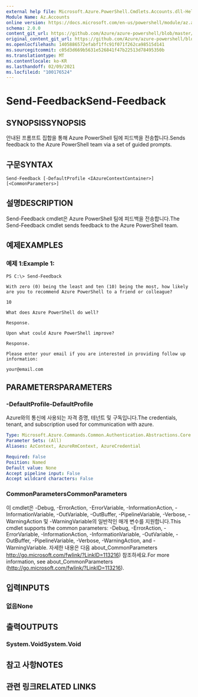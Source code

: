 ```yaml
---
external help file: Microsoft.Azure.PowerShell.Cmdlets.Accounts.dll-Help.xml
Module Name: Az.Accounts
online version: https://docs.microsoft.com/en-us/powershell/module/az.accounts/send-feedback
schema: 2.0.0
content_git_url: https://github.com/Azure/azure-powershell/blob/master/src/Accounts/Accounts/help/Send-Feedback.md
original_content_git_url: https://github.com/Azure/azure-powershell/blob/master/src/Accounts/Accounts/help/Send-Feedback.md
ms.openlocfilehash: 1405886572efabf1ffc91f071f262ca98515d141
ms.sourcegitcommit: c05d3d669b5631e526841f47b22513d78495350b
ms.translationtype: MT
ms.contentlocale: ko-KR
ms.lasthandoff: 02/09/2021
ms.locfileid: "100176524"
---
```

# <span data-ttu-id="f197b-101">Send-Feedback</span><span class="sxs-lookup"><span data-stu-id="f197b-101">Send-Feedback</span></span>

## <span data-ttu-id="f197b-102">SYNOPSIS</span><span class="sxs-lookup"><span data-stu-id="f197b-102">SYNOPSIS</span></span>
<span data-ttu-id="f197b-103">안내된 프롬프트 집합을 통해 Azure PowerShell 팀에 피드백을 전송합니다.</span><span class="sxs-lookup"><span data-stu-id="f197b-103">Sends feedback to the Azure PowerShell team via a set of guided prompts.</span></span>

## <span data-ttu-id="f197b-104">구문</span><span class="sxs-lookup"><span data-stu-id="f197b-104">SYNTAX</span></span>

```
Send-Feedback [-DefaultProfile <IAzureContextContainer>] [<CommonParameters>]
```

## <span data-ttu-id="f197b-105">설명</span><span class="sxs-lookup"><span data-stu-id="f197b-105">DESCRIPTION</span></span>
<span data-ttu-id="f197b-106">Send-Feedback cmdlet은 Azure PowerShell 팀에 피드백을 전송합니다.</span><span class="sxs-lookup"><span data-stu-id="f197b-106">The Send-Feedback cmdlet sends feedback to the Azure PowerShell team.</span></span>

## <span data-ttu-id="f197b-107">예제</span><span class="sxs-lookup"><span data-stu-id="f197b-107">EXAMPLES</span></span>

### <span data-ttu-id="f197b-108">예제 1:</span><span class="sxs-lookup"><span data-stu-id="f197b-108">Example 1:</span></span>
```
PS C:\> Send-Feedback

With zero (0) being the least and ten (10) being the most, how likely are you to recommend Azure PowerShell to a friend or colleague?

10

What does Azure PowerShell do well?

Response.

Upon what could Azure PowerShell improve?

Response.

Please enter your email if you are interested in providing follow up information:

your@email.com
```

## <span data-ttu-id="f197b-109">PARAMETERS</span><span class="sxs-lookup"><span data-stu-id="f197b-109">PARAMETERS</span></span>

### <span data-ttu-id="f197b-110">-DefaultProfile</span><span class="sxs-lookup"><span data-stu-id="f197b-110">-DefaultProfile</span></span>
<span data-ttu-id="f197b-111">Azure와의 통신에 사용되는 자격 증명, 테넌트 및 구독입니다.</span><span class="sxs-lookup"><span data-stu-id="f197b-111">The credentials, tenant, and subscription used for communication with azure.</span></span>

```yaml
Type: Microsoft.Azure.Commands.Common.Authentication.Abstractions.Core.IAzureContextContainer
Parameter Sets: (All)
Aliases: AzContext, AzureRmContext, AzureCredential

Required: False
Position: Named
Default value: None
Accept pipeline input: False
Accept wildcard characters: False
```

### <span data-ttu-id="f197b-112">CommonParameters</span><span class="sxs-lookup"><span data-stu-id="f197b-112">CommonParameters</span></span>
<span data-ttu-id="f197b-113">이 cmdlet은 -Debug, -ErrorAction, -ErrorVariable, -InformationAction, -InformationVariable, -OutVariable, -OutBuffer, -PipelineVariable, -Verbose, -WarningAction 및 -WarningVariable의 일반적인 매개 변수를 지원합니다.</span><span class="sxs-lookup"><span data-stu-id="f197b-113">This cmdlet supports the common parameters: -Debug, -ErrorAction, -ErrorVariable, -InformationAction, -InformationVariable, -OutVariable, -OutBuffer, -PipelineVariable, -Verbose, -WarningAction, and -WarningVariable.</span></span> <span data-ttu-id="f197b-114">자세한 내용은 다음 about_CommonParameters http://go.microsoft.com/fwlink/?LinkID=113216) 참조하세요.</span><span class="sxs-lookup"><span data-stu-id="f197b-114">For more information, see about_CommonParameters (http://go.microsoft.com/fwlink/?LinkID=113216).</span></span>

## <span data-ttu-id="f197b-115">입력</span><span class="sxs-lookup"><span data-stu-id="f197b-115">INPUTS</span></span>

### <span data-ttu-id="f197b-116">없음</span><span class="sxs-lookup"><span data-stu-id="f197b-116">None</span></span>

## <span data-ttu-id="f197b-117">출력</span><span class="sxs-lookup"><span data-stu-id="f197b-117">OUTPUTS</span></span>

### <span data-ttu-id="f197b-118">System.Void</span><span class="sxs-lookup"><span data-stu-id="f197b-118">System.Void</span></span>

## <span data-ttu-id="f197b-119">참고 사항</span><span class="sxs-lookup"><span data-stu-id="f197b-119">NOTES</span></span>

## <span data-ttu-id="f197b-120">관련 링크</span><span class="sxs-lookup"><span data-stu-id="f197b-120">RELATED LINKS</span></span>
